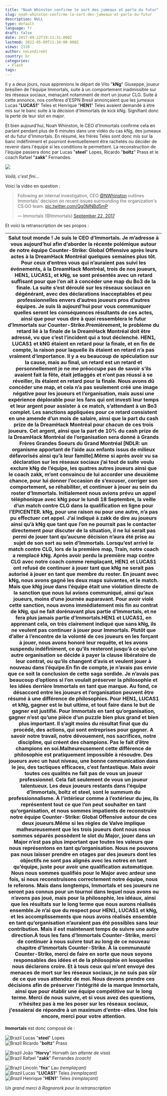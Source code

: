 ```yaml
---
title: "Noah Whinston confirme le sort des jumeaux et parle du futur"
slug: noah-whinston-confirme-le-sort-des-jumeaux-et-parle-du-futur
description: NULL
type: default
language: fr
draft: false
date: 2017-09-22T19:11:31.000Z
lastmod: 2022-05-09T11:34:00.000Z
views: 2310
author: neLendirekt
country: br
categories:
 - Flash
tags:
---
```

Il y a deux jours, nous apprenions le départ de Vito "**kNg**" Giuseppe, joueur brésilien de l'équipe Immortals, suite à un comportement inadmissible sur les réseaux sociaux, menaçant notamment de mort un joueur CLG. Suite à cette annonce, nos confères d'ESPN Bresil annonçaient que les jumeaux Lucas "**LUCAS1**" Teles et Henrique "**HEN1**" Teles avaient demandé à être mis sur le banc suite à la décision d'Immortals de kick kNg. Signifiant donc la perte de leur slot en major.

Et bien aujourd'hui, Noah Whinston, le CEO d'Immortals confirme cela en parlant pendant plus de 6 minutes dans une vidéo du cas kNg, des jumeaux et du futur d'Immortals. En résumé, les frères Teles sont donc mis sur la banc indéfiniment et pourront éventuellement être rachetés ou décider de revenir dans l'équipe si les conditions le permettent. La reconstruction de l'équipe passera donc par Lucas "**steel**" Lopes, Ricardo "**boltz**" Prass et le coach Rafael "**zakk**" Fernandes. 

![](https://flickshot-ue.s3.eu-west-2.amazonaws.com/flickshot/article/59c52883dceca/images/IoZNIHVPKYS2QyLcMO7QuqAA59Jy3SYeBZkQP1J6.jpeg)

_Voilà, c'est fini..._

Voici la vidéo en question :

> Following an internal investigation, CEO [@NWhinston](https://twitter.com/NWhinston) outlines Immortals' decision on recent issues surrounding the organization's CS:GO team. [pic.twitter.com/Qg0MNBd5mP](https://t.co/Qg0MNBd5mP)
> 
> — Immortals (@Immortals) [September 22, 2017](https://twitter.com/Immortals/status/911306247235760128)

Et voici la retranscription de ses propos :

| Salut tout monde ! Je suis le CEO d’Immortals. Je m’adresse à vous aujourd’hui afin d’aborder la récente polémique autour de notre équipe Counter-Strike: Global Offensive après leurs actes à la DreamHack Montréal quelques semaines plus tôt. Pour ceux d’entres vous qui n’auraient pas suivi les événements, à la DreamHack Montréal, trois de nos joueurs, HEN1, LUCAS1, et kNg, se sont présentés avec un retard suffisant pour que l’on ait à concéder une map du Bo3 de la finale. La suite s’est déroulé sur les réseaux sociaux en dégénérant, avec des déclarations inacceptables et peu professionnelles envers d’autres joueurs pros d’autres équipes. Je suis là aujourd’hui pour vous communiquer quelles seront les conséquences résultants de ces actes, ainsi que pour vous dire à quoi ressemblera le futur d’Immortals sur Counter-Strike.Premièrement, le problème du retard lié à la finale de la DreamHack Montréal doit être adressé, vu que c’est l’incident qui a tout déclenché. HEN1, LUCAS1 et kNG étaient en retard pour la finale, et en fin de compte, la raison pour laquelle ils étaient en retard n’a pas vraiment d’importance. Il y a eu beaucoup de spéculation sur la cause, mais au final, un retard est un retard et personnellement je ne me préoccupe pas de savoir s’ils avaient fait la fête, était jetlaggés et n’ont pas réussi à se réveiller, ils étaient en retard pour la finale. Nous avons dû concéder une map, et cela n’a pas seulement créé une image négative pour les joueurs et l’organisation, mais aussi une expérience déplorable pour les fans qui ont investi leur temps et leur argent pour assister à ce match, s’attendant à un Bo3 complet. Les sanctions appliquées pour ce retard consistent en une amende d’un mois de salaire, ainsi que la part du cash prize de la DreamHack Montréal pour chacun de ces trois joueurs. Cet argent, ainsi que la part de 10% du cash prize de la DreamHack Montréal de l’organisation sera donné à Grands Frères Grandes Soeurs du Grand Montréal \[NDLR: un organisme apportant de l’aide aux enfants issus de milieux défavorisés ainsi qu’à leur famille\].Même si après avoir vu sa déclaration sur les réseaux sociaux j’ai tout de suite voulu exclure kNg de l’équipe, les quatres autres joueurs ainsi que le coach zakk, m’ont convaincu de lui accorder une deuxième chance, pour lui donner l’occasion de s’excuser, corriger son comportement, se réhabiliter, et continuer à jouer au sein du roster d’Immortals. Initialement nous avions prévu un appel téléphonique avec kNg pour le lundi 18 Septembre, la veille d’un match contre CLG dans la qualification en ligne pour l’EPICENTER. kNg, pour une raison ou pour une autre, n’a pas pu effectuer cet appel. J’ai indiqué à zakk de dire au joueurs ainsi qu’à kNg que tant que l’on ne pourrait pas le contacter directement pour discuter de la situation, il ne lui serait pas permi de jouer tant qu’aucune décision n’aura été prise au sujet de son sort au sein d’Immortals. Lorsqu’est arrivé le match contre CLG, lors de la première map, Train, notre coach a remplacé kNg. Après avoir perdu la première map contre CLG avec notre coach comme remplaçant, HEN1 et LUCAS1 ont refusé de continuer à jouer tant que kNg ne serait pas autorisé à jouer en tant que membre du roster. En jouant avec kNg, nous avons gagné les deux maps suivantes, et le match. Mais que kNg joue dans l’équipe était une violation directe de la sanction que nous lui avions communiqué, ainsi qu’aux joueurs, moins d’une journée auparavant. Pour avoir violé cette sanction, nous avons immédiatement mis fin au contrat de kNg, qui ne fait dorénavant plus partie d’Immortals, et ne fera plus jamais partie d’Immortals.HEN1 et LUCAS1, en apprenant cela, on très clairement indiqué que sans kNg, ils ne veulent pas continuer à jouer pour Immortals. Plutôt que d’aller à l’encontre de la volonté de ces joueurs en les forçant à jouer, nous avons honoré leur requête, et les avons suspendu indéfiniment, ce qu’ils resteront jusqu’à ce qu’une autre organisation se décide à payer la clause libératoire de leur contrat, ou qu’ils changent d’avis et veulent jouer à nouveau dans l’équipe.En fin de compte, je n’avais pas envie que ce soit la conclusion de cette saga sordide. Je n’avais pas beaucoup d’options si l’on voulait préserver la philosophie et les idées derrière Immortals en tant que marque. Au fond, ce désaccord entre les joueurs et l’organisation peuvent être résumé à une différence de philosophies. Pour HEN1, LUCAS1 et kNg, gagner est le but ultime, et tout faire dans le but de gagner est justifié. Pour Immortals en tant qu’organisation, gagner n’est qu’une pièce d’un puzzle bien plus grand et bien plus important. Il s’agit moins du résultat final que du procédé, des actions, qui sont entreprises pour gagner. A savoir notre travail, notre dévouement, nos sacrifices, notre discipline, qui créent des champions. Pas le fait d’être champions en soi.Malheureusement cette différence de philosophie est pratiquement impossible à résoudre. Des joueurs avec un haut niveau, une bonne communication dans le jeu, des tactiques efficaces, c’est fantastique. Mais avoir toutes ces qualités ne fait pas de vous un joueur professionnel. Cela fait seulement de vous un joueur talentueux. Les deux joueurs restants dans l’équipe d’Immortals, boltz et steel, sont le summum du professionnalisme. À l’intérieur comme à l’extérieur du jeu, ils représentent tout ce que l’on peut souhaiter en tant qu’organisation, et nous sommes impatients de reconstruire notre équipe Counter-Strike: Global Offensive autour de ces deux joueurs.Même si les règles de Valve implique malheureusement que les trois joueurs dont nous nous sommes séparés possèdent le slot du Major, jouer dans un Major n’est pas plus important que toutes les valeurs que nous représentons en tant qu’organisation. Nous ne pouvons pas nous laisser prendre en otages par des joueurs dont les objectifs ne sont pas alignés avec les notres en tant qu’équipe, juste pour avoir une qualification automatique. Nous nous sommes qualifiés pour le Major avec ardeur une fois, si nous reconstruisons correctement notre équipe, nous le referons. Mais dans longtemps, Immortals et ses joueurs ne seront pas connus pour un tournoi dans lequel nous avons ou n’avons pas joué, mais pour la philosophie, les idéaux, ainsi que les résultats sur le long terme que nous aurons réalisés ensemble.Je n’ai que du respect pour HEN1, LUCAS1 et kNg, et les accomplissements que nous avons réalisés ensemble en tant qu’organisation n’auraient pas été possibles sans leur contribution. Mais il est maintenant temps de suivre une autre direction.À tous les fans d’Immortals Counter-Strike, merci de continuer à nous suivre tout au long de ce nouveau chapitre d’Immortals Counter-Strike. À la communauté Counter-Strike, merci de faire en sorte que nous soyons responsables des idées et de la philosophie en lesquelles nous déclarons croire. Et à tous ceux qui m’ont envoyé des menaces de mort sur les réseaux sociaux, je ne suis pas sûr de ce que vous attendez de moi. Nous devons prendre ces décisions afin de préserver l’intégrité de la marque Immortals, ainsi que pour établir une équipe compétitive sur le long terme. Merci de nous suivre, et si vous avez des questions, n’hésitez pas à me les poser sur les réseaux sociaux, j'essaierai de répondre à un maximum d’entre-elles. Une fois encore, merci pour votre attention. |
| ------------------------------------------------------------------------------------------------------------------------------------------------------------------------------------------------------------------------------------------------------------------------------------------------------------------------------------------------------------------------------------------------------------------------------------------------------------------------------------------------------------------------------------------------------------------------------------------------------------------------------------------------------------------------------------------------------------------------------------------------------------------------------------------------------------------------------------------------------------------------------------------------------------------------------------------------------------------------------------------------------------------------------------------------------------------------------------------------------------------------------------------------------------------------------------------------------------------------------------------------------------------------------------------------------------------------------------------------------------------------------------------------------------------------------------------------------------------------------------------------------------------------------------------------------------------------------------------------------------------------------------------------------------------------------------------------------------------------------------------------------------------------------------------------------------------------------------------------------------------------------------------------------------------------------------------------------------------------------------------------------------------------------------------------------------------------------------------------------------------------------------------------------------------------------------------------------------------------------------------------------------------------------------------------------------------------------------------------------------------------------------------------------------------------------------------------------------------------------------------------------------------------------------------------------------------------------------------------------------------------------------------------------------------------------------------------------------------------------------------------------------------------------------------------------------------------------------------------------------------------------------------------------------------------------------------------------------------------------------------------------------------------------------------------------------------------------------------------------------------------------------------------------------------------------------------------------------------------------------------------------------------------------------------------------------------------------------------------------------------------------------------------------------------------------------------------------------------------------------------------------------------------------------------------------------------------------------------------------------------------------------------------------------------------------------------------------------------------------------------------------------------------------------------------------------------------------------------------------------------------------------------------------------------------------------------------------------------------------------------------------------------------------------------------------------------------------------------------------------------------------------------------------------------------------------------------------------------------------------------------------------------------------------------------------------------------------------------------------------------------------------------------------------------------------------------------------------------------------------------------------------------------------------------------------------------------------------------------------------------------------------------------------------------------------------------------------------------------------------------------------------------------------------------------------------------------------------------------------------------------------------------------------------------------------------------------------------------------------------------------------------------------------------------------------------------------------------------------------------------------------------------------------------------------------------------------------------------------------------------------------------------------------------------------------------------------------------------------------------------------------------------------------------------------------------------------------------------------------------------------------------------------------------------------------------------------------------------------------------------------------------------------------------------------------------------------------------------------------------------------------------------------------------------------------------------------------------------------------------------------------------------------------------------------------------------------------------------------------------------------------------------------------------------------------------------------------------------------------------------------------------------------------------------------------------------------------------------------------------------------------------------------------------------------------------------------------------------------------------------------------------------------------------------------------------------------------------------------------------------------------------------------------------------------------------------------------------------------------------------------------------------------------------------------------------------------------------------------------------------------------------------------------------------------------------------------------------------------------------------------------------------------------------------------------------------------------------------------------------------------------------------------------------------------------------------------------------------------------------------------------------------------------------------------------------------------------------------------------------------------------------------------------------------------------------------------------------------------------------------------------------------------------------------------------------------------------------------------------------------------------------------------------------------------------------------------------------------------------------------------------------------------------------------------------------------------------ |

**Immortals** est donc composé de :

![Brazil](/images/countries/br.svg)⁠ Lucas "**steel**" Lopes  
![Brazil](/images/countries/br.svg)⁠ Ricardo "**boltz**" Prass

![Brazil](/images/countries/br.svg)⁠ João "**Horvy**" Horvath (_en attente de visa_)  
![Brazil](/images/countries/br.svg)⁠ Rafael "**zakk**" Fernandes _(coach)_  
  
![Brazil](/images/countries/br.svg)⁠ Lincoln "**fnx**" Lau _(remplaçant)_  
_![Brazil](/images/countries/br.svg)⁠_ Lucas "**LUCAS1**" Teles _(remplaçant)_  
_![Brazil](/images/countries/br.svg)⁠_ Henrique "**HEN1**" Teles _(remplaçant)_

_Un grand merci à Ragnarork pour la retranscription_
